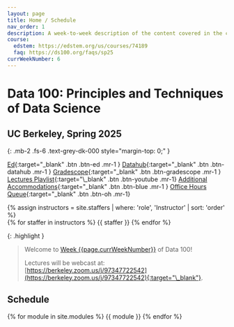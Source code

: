 ```yaml
---
layout: page
title: Home / Schedule
nav_order: 1
description: A week-to-week description of the content covered in the course.
course:
  edstem: https://edstem.org/us/courses/74189
  faq: https://ds100.org/faqs/sp25
currWeekNumber: 6
---
```


# Data 100: Principles and Techniques of Data Science

## UC Berkeley, Spring 2025 
{: .mb-2 .fs-6 .text-grey-dk-000 style="margin-top: 0;"  }




[Ed](https://edstem.org/us/courses/74189){:target="\_blank" .btn .btn-ed .mr-1 }
[Datahub](http://data100.datahub.berkeley.edu/){:target="\_blank" .btn .btn-datahub .mr-1 }
[Gradescope](https://www.gradescope.com/courses/949942){:target="\_blank" .btn .btn-gradescope .mr-1 }
[Lectures Playlist](https://youtube.com/playlist?list=PLQCcNQgUcDfqdZpmNOM4VYwloa2TFQYQf&si=ZPtsLCOyuzQ_HMM_){:target="\_blank" .btn .btn-youtube .mr-1}
[Additional Accommodations](https://docs.google.com/forms/d/e/1FAIpQLSe23BU7DocByEPYt6YV00rOTn7K1AVj7Fqpw2eOgWG0Q5GtDw/viewform?usp=sharing){:target="\_blank" .btn .btn-blue .mr-1 }
[Office Hours Queue](https://oh.ds100.org/){:target="\_blank" .btn .btn-oh .mr-1}

<div>
{% assign instructors = site.staffers | where: 'role', 'Instructor' | sort: 'order' %}
  <div class="role">
    {% for staffer in instructors %}
    <!-- {% assign staffer.photo = staffer.photo | replace: '../', '' %} -->
    {{ staffer }}
    {% endfor %}
  </div>
</div>

{: .highlight }

> Welcome to [Week {{page.currWeekNumber}}](#week-{{page.currWeekNumber}}) of Data 100!
> 
> Lectures will be webcast at: [https://berkeley.zoom.us/j/97347722542](https://berkeley.zoom.us/j/97347722542){:target="\_blank"}.


<!-- {: .note }
> <span style="color:red">**Enrollment: As of Jan. 23, 2024, Data C100/200 is closed and no further enrollment is possible.**</span>  -->


<a name="schedule"></a>

## Schedule

{% for module in site.modules %}
{{ module }}
{% endfor %}